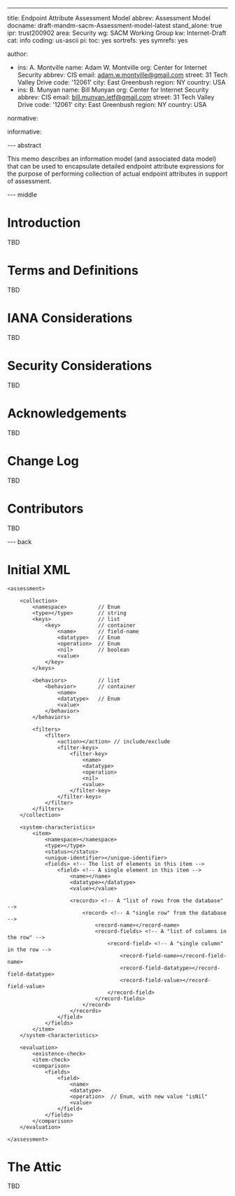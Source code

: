 ---
title: Endpoint Attribute Assessment Model
abbrev: Assessment Model
docname: draft-mandm-sacm-Assessment-model-latest
stand_alone: true
ipr: trust200902
area: Security
wg: SACM Working Group
kw: Internet-Draft
cat: info
coding: us-ascii
pi:
  toc: yes
  sortrefs: yes
  symrefs: yes

  author:
  - ins: A. Montville
    name: Adam W. Montville
    org: Center for Internet Security
    abbrev: CIS
    email: adam.w.montville@gmail.com
    street: 31 Tech Valley Drive
    code: '12061'
    city: East Greenbush
    region: NY
    country: USA
  - ins: B. Munyan
    name: Bill Munyan
    org: Center for Internet Security
    abbrev: CIS
    email: bill.munyan.ietf@gmail.com
    street: 31 Tech Valley Drive
    code: '12061'
    city: East Greenbush
    region: NY
    country: USA

normative:


informative:



--- abstract

This memo describes an information model (and associated data model) that can be used to encapsulate detailed endpoint attribute expressions for the purpose of performing collection of actual endpoint attributes in support of assessment.

--- middle


# Introduction

TBD

# Terms and Definitions

TBD

#  IANA Considerations

TBD

#  Security Considerations

TBD

#  Acknowledgements

TBD

#  Change Log

TBD


# Contributors
TBD

--- back

# Initial XML

```
<assessment>

	<collection>
		<namespace>          // Enum
		<type></type>        // string
		<keys>               // list
			<key>            // container
				<name>       // field-name
				<datatype>   // Enum
				<operation>  // Enum
				<nil>        // boolean
				<value>
			</key>
		</keys>

		<behaviors>          // list
			<behavior>       // container
				<name>
				<datatype>   // Enum
				<value>
			</behavior>
		</behaviors>

		<filters>
			<filter>
				<action></action> // include/exclude
				<filter-keys>
					<filter-key>
						<name>
						<datatype>
						<operation>
						<nil>
						<value>
					</filter-key>
				</filter-keys>
			</filter>
		</filters>
	</collection>

	<system-characteristics>
		<item>
			<namespace></namespace>
			<type></type>
			<status></status>
			<unique-identifier></unique-identifier>
			<fields> <!-- The list of elements in this item -->
				<field> <!-- A single element in this item -->
					<name></name>
					<datatype></datatype>
					<value></value>

					<records> <!-- A "list of rows from the database" -->
						<record> <!-- A "single row" from the database -->
							<record-name></record-name>
							<record-fields> <!-- A "list of columns in the row" -->
								<record-field> <!-- A "single column" in the row -->
									<record-field-name></record-field-name>
									<record-field-datatype></record-field-datatype>
									<record-field-value></record-field-value>
								</record-field>
							</record-fields>
						</record>
					</records>
				</field>
			</fields>
		</item>
	</system-characteristics>

	<evaluation>
		<existence-check>
		<item-check>
		<comparison>
			<fields>
				<field>
					<name>
					<datatype>
					<operation>  // Enum, with new value "isNil"
					<value>
				</field>
			</fields>
		</comparison>
	</evaluation>

</assessment>
```

# The Attic

TBD
